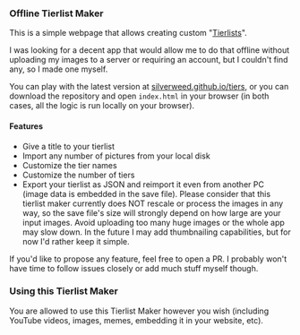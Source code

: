 ### Offline Tierlist Maker

This is a simple webpage that allows creating custom "[Tierlists](https://knowyourmeme.com/memes/tier-lists)".

I was looking for a decent app that would allow me to do that offline without uploading my images to a server or requiring an account, but I couldn't find any, so I made one myself.

You can play with the latest version at [silverweed.github.io/tiers](https://silverweed.github.io/tiers), or you can download the repository and open `index.html` in your browser (in both cases, all the logic is run locally on your browser).

#### Features
- Give a title to your tierlist
- Import any number of pictures from your local disk
- Customize the tier names
- Customize the number of tiers
- Export your tierlist as JSON and reimport it even from another PC (image data is embedded in the save file). Please consider that this tierlist maker currently does NOT rescale or process the images in any way, so the save file's size will strongly depend on how large are your input images. Avoid uploading too many huge images or the whole app may slow down. In the future I may add thumbnailing capabilities, but for now I'd rather keep it simple. 

If you'd like to propose any feature, feel free to open a PR. I probably won't have time to follow issues closely or add much stuff myself though.

### Using this Tierlist Maker

You are allowed to use this Tierlist Maker however you wish (including YouTube videos, images, memes, embedding it in your website, etc).
